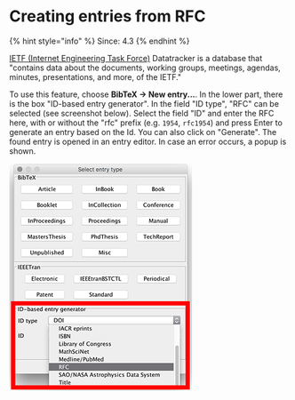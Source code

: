 # Creating entries from RFC

{% hint style="info" %}
Since: 4.3
{% endhint %}

[IETF \(Internet Engineering Task Force\)](https://datatracker.ietf.org/) Datatracker is a database that "contains data about the documents, working groups, meetings, agendas, minutes, presentations, and more, of the IETF."

To use this feature, choose **BibTeX → New entry...**. In the lower part, there is the box "ID-based entry generator". In the field "ID type", "RFC" can be selected \(see screenshot below\). Select the field "ID" and enter the RFC here, with or without the "rfc" prefix \(e.g. `1954`, `rfc1954`\) and press Enter to generate an entry based on the Id. You can also click on "Generate". The found entry is opened in an entry editor. In case an error occurs, a popup is shown.

![Screenshot of new entry dialog](../.gitbook/assets/newentrychoosetype-idgeneratorhighlighted-rfc.png)

